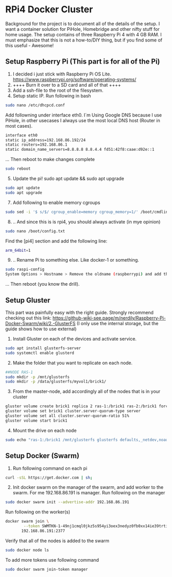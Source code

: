 # RPi4 Docker Cluster
Background for the project is to document all of the details of the setup. I want a container solution for PiHole, Homebridge and other nifty stuff for home usage. The setup contains of three Raspberry Pi 4 with 4 GB RAM. I must emphasize that this is not a how-to/DIY thing, but if you find some of this useful - Awesome!

## Setup Raspberry Pi (This part is for all of the Pi)
1. I decided i just stick with Raspberry Pi OS Lite. https://www.raspberrypi.org/software/operating-systems/
2. ++++ Burn it over to a SD card and all of that ++++
3. Add a ssh-file to the root of the filesystem.
4. Setup static IP. Run following in bash
```bash
sudo nano /etc/dhcpcd.conf
```
Add followning under interface eth0. I´m Using Google DNS because I use PiHole, in other usecases I always use the most local DNS host (Router in most cases).
```bash
interface eth0
static ip_address=192.168.86.192/24
static routers=192.168.86.1
static domain_name_servers=8.8.8.8 8.8.4.4 fd51:42f8:caae:d92e::1
```
... Then reboot to make changes complete
```bash
sudo reboot
```
5. Update the pi! sudo apt update && sudo apt upgrade
```bash
sudo apt update
sudo apt upgrade
```
7. Add following to enable memory cgroups
```bash
sudo sed -i '$ s/$/ cgroup_enable=memory cgroup_memory=1/' /boot/cmdline.txt
```
8. .. And since this is is rpi4, you should always activate (in mye opinion)
```bash
sudo nano /boot/config.txt
```
Find the [pi4] section and add the following line:
```bash
arm_64bit=1
```
9. .. Rename Pi to something else. Like docker-1 or something.
```bash
sudo raspi-config
System Options > Hostname > Remove the oldname (raspberrypi) and add the new.
```
... Then reboot (you know the drill).

## Setup Gluster
This part was painfully easy with the right guide. Strongly recommend checking out this link: https://github-wiki-see.page/m/nerdily/Raspberry-Pi-Docker-Swarm/wiki/2.-GlusterFS (I only use the internal storage, but the guide shows how to use external)


1. Install Gluster on each of the devices and activate service.
```bash
sudo apt install glusterfs-server
sudo systemctl enable glusterd
```
2. Make the folder that you want to replicate on each node.
```bash
##NODE RAS-1
sudo mkdir -p /mnt/glusterfs
sudo mkdir -p /data/glusterfs/myvol1/brick1/
```
3. From the master-node, add accordingly all of the nodes that is in your cluster
```bash
gluster volume create brick1 replica 2 ras-1:/brick1 ras-2:/brick1 force
gluster volume set brick1 cluster.server-quorum-type server
gluster volume set all cluster.server-quorum-ratio 51%
gluster volume start brick1
```
4. Mount the drive on each node
```bash
sudo echo "ras-1:/brick1 /mnt/glusterfs glusterfs defaults,_netdev,noauto,x-systemd.automount 0 0" >> /etc/fstab
```
## Setup Docker (Swarm)
1. Run following command on each pi
```bash
curl -sSL https://get.docker.com | sh;
```
2. Init docker swarm on the manager of the swarm, and add worker to the swarm. For me 192.168.86.191 is manager.
Run following on the manager
```bash
sudo docker swarm init --advertise-addr 192.168.86.191
```
Run following on the worker(s)
```bash
docker swarm join \
        --token SWMTKN-1-49nj1cmql0jkz5s954yi3oex3nedyz0fb0xx14ie39trti4wxv-8vxv8rssmk743ojnwacrr2e7c \
       192.168.86.191:2377
```
Verify that all of the nodes is added to the swarm
```bash
sudo docker node ls
```
To add more tokens use following command
```bash
sudo docker swarm join-token manager
```
